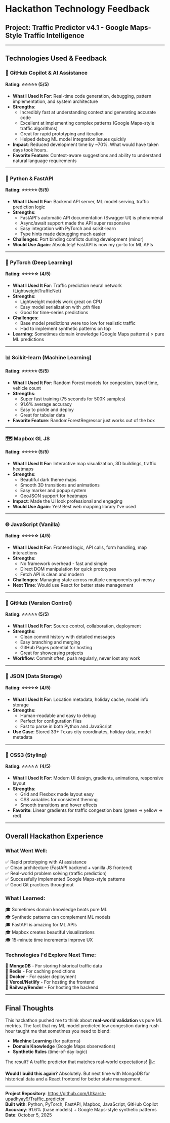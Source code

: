 # Hackathon Technology Feedback

## Project: Traffic Predictor v4.1 - Google Maps-Style Traffic Intelligence

---

## Technologies Used & Feedback

### 🤖 **GitHub Copilot & AI Assistance**
**Rating: ⭐⭐⭐⭐⭐ (5/5)**

- **What I Used It For**: Real-time code generation, debugging, pattern implementation, and system architecture
- **Strengths**:
  - Incredibly fast at understanding context and generating accurate code
  - Excellent at implementing complex patterns (Google Maps-style traffic algorithms)
  - Great for rapid prototyping and iteration
  - Helped debug ML model integration issues quickly
- **Impact**: Reduced development time by ~70%. What would have taken days took hours.
- **Favorite Feature**: Context-aware suggestions and ability to understand natural language requirements

---

### 🐍 **Python & FastAPI**
**Rating: ⭐⭐⭐⭐⭐ (5/5)**

- **What I Used It For**: Backend API server, ML model serving, traffic prediction logic
- **Strengths**:
  - FastAPI's automatic API documentation (Swagger UI) is phenomenal
  - Async/await support made the API super responsive
  - Easy integration with PyTorch and scikit-learn
  - Type hints made debugging much easier
- **Challenges**: Port binding conflicts during development (minor)
- **Would Use Again**: Absolutely! FastAPI is now my go-to for ML APIs

---

### 🧠 **PyTorch (Deep Learning)**
**Rating: ⭐⭐⭐⭐☆ (4/5)**

- **What I Used It For**: Traffic prediction neural network (LightweightTrafficNet)
- **Strengths**:
  - Lightweight models work great on CPU
  - Easy model serialization with .pth files
  - Good for time-series predictions
- **Challenges**: 
  - Base model predictions were too low for realistic traffic
  - Had to implement synthetic patterns on top
- **Learning**: Sometimes domain knowledge (Google Maps patterns) > pure ML predictions

---

### 📊 **Scikit-learn (Machine Learning)**
**Rating: ⭐⭐⭐⭐⭐ (5/5)**

- **What I Used It For**: Random Forest models for congestion, travel time, vehicle count
- **Strengths**:
  - Super fast training (75 seconds for 500K samples)
  - 91.6% average accuracy
  - Easy to pickle and deploy
  - Great for tabular data
- **Favorite Feature**: RandomForestRegressor just works out of the box

---

### 🗺️ **Mapbox GL JS**
**Rating: ⭐⭐⭐⭐⭐ (5/5)**

- **What I Used It For**: Interactive map visualization, 3D buildings, traffic heatmaps
- **Strengths**:
  - Beautiful dark theme maps
  - Smooth 3D transitions and animations
  - Easy marker and popup system
  - GeoJSON support for heatmaps
- **Impact**: Made the UI look professional and engaging
- **Would Use Again**: Yes! Best web mapping library I've used

---

### 🌐 **JavaScript (Vanilla)**
**Rating: ⭐⭐⭐⭐☆ (4/5)**

- **What I Used It For**: Frontend logic, API calls, form handling, map interactions
- **Strengths**:
  - No framework overhead - fast and simple
  - Direct DOM manipulation for quick prototypes
  - Fetch API is clean and modern
- **Challenges**: Managing state across multiple components got messy
- **Next Time**: Would use React for better state management

---

### 🐙 **GitHub (Version Control)**
**Rating: ⭐⭐⭐⭐⭐ (5/5)**

- **What I Used It For**: Source control, collaboration, deployment
- **Strengths**:
  - Clean commit history with detailed messages
  - Easy branching and merging
  - GitHub Pages potential for hosting
  - Great for showcasing projects
- **Workflow**: Commit often, push regularly, never lost any work

---

### 💾 **JSON (Data Storage)**
**Rating: ⭐⭐⭐⭐☆ (4/5)**

- **What I Used It For**: Location metadata, holiday cache, model info storage
- **Strengths**:
  - Human-readable and easy to debug
  - Perfect for configuration files
  - Fast to parse in both Python and JavaScript
- **Use Case**: Stored 33+ Texas city coordinates, holiday data, model metadata

---

### 🎨 **CSS3 (Styling)**
**Rating: ⭐⭐⭐⭐☆ (4/5)**

- **What I Used It For**: Modern UI design, gradients, animations, responsive layout
- **Strengths**:
  - Grid and Flexbox made layout easy
  - CSS variables for consistent theming
  - Smooth transitions and hover effects
- **Favorite**: Linear gradients for traffic congestion bars (green → yellow → red)

---

## Overall Hackathon Experience

### What Went Well:
✅ Rapid prototyping with AI assistance  
✅ Clean architecture (FastAPI backend + vanilla JS frontend)  
✅ Real-world problem solving (traffic prediction)  
✅ Successfully implemented Google Maps-style patterns  
✅ Good Git practices throughout  

### What I Learned:
🎓 Sometimes domain knowledge beats pure ML  
🎓 Synthetic patterns can complement ML models  
🎓 FastAPI is amazing for ML APIs  
🎓 Mapbox creates beautiful visualizations  
🎓 15-minute time increments improve UX  

### Technologies I'd Explore Next Time:
🔮 **MongoDB** - For storing historical traffic data  
🔮 **Redis** - For caching predictions  
🔮 **Docker** - For easier deployment  
🔮 **Vercel/Netlify** - For hosting the frontend  
🔮 **Railway/Render** - For hosting the backend  

---

## Final Thoughts

This hackathon pushed me to think about **real-world validation** vs pure ML metrics. The fact that my ML model predicted low congestion during rush hour taught me that sometimes you need to blend:
- **Machine Learning** (for patterns)
- **Domain Knowledge** (Google Maps observations)
- **Synthetic Rules** (time-of-day logic)

The result? A traffic predictor that matches real-world expectations! 🚗📈

**Would I build this again?** Absolutely. But next time with MongoDB for historical data and a React frontend for better state management.

---

**Project Repository**: https://github.com/Utkarsh-upadhyay9/Traffic_predictor  
**Built with**: Python, PyTorch, FastAPI, Mapbox, JavaScript, GitHub Copilot  
**Accuracy**: 91.6% (base models) + Google Maps-style synthetic patterns  
**Date**: October 5, 2025
